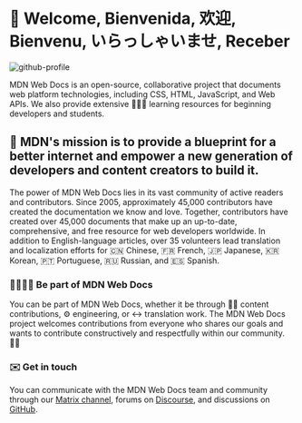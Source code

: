 # 👋 Welcome, Bienvenida, 欢迎, Bienvenu, いらっしゃいませ, Receber

![github-profile](https://user-images.githubusercontent.com/10350960/166113119-629295f6-c282-42c9-9379-af2de5ad4338.png)

MDN Web Docs is an open-source, collaborative project that documents web platform technologies, including CSS, HTML, JavaScript, and Web APIs. We also provide extensive 👨🏿‍🎓 learning resources for beginning developers and students.

## 🙌 MDN's mission is to provide a blueprint for a better internet and empower a new generation of developers and content creators to build it.

The power of MDN Web Docs lies in its vast community of active readers and contributors. Since 2005, approximately 45,000 contributors have created the documentation we know and love. Together, contributors have created over 45,000 documents that make up an up-to-date, comprehensive, and free resource for web developers worldwide. In addition to English-language articles, over 35 volunteers lead translation and localization efforts for 🇨🇳 Chinese, 🇫🇷 French, 🇯🇵 Japanese, 🇰🇷 Korean, 🇵🇹 Portuguese, 🇷🇺 Russian, and 🇪🇸 Spanish.

### 🧑🏼‍🤝‍🧑  Be part of MDN Web Docs
You can be part of MDN Web Docs, whether it be through ✍🏽 content contributions, ⚙️ engineering, or ↔️ translation work. The MDN Web Docs project welcomes contributions from everyone who shares our goals and wants to contribute constructively and respectfully within our community. 🧘‍♂️

### ✉️ Get in touch
You can communicate with the MDN Web Docs team and community through our [Matrix channel](https://wiki.mozilla.org/Matrix), forums on [Discourse](https://discourse.mozilla.org/c/mdn/236), and discussions on [GitHub](https://github.com/mdn/mdn-community/discussions).
